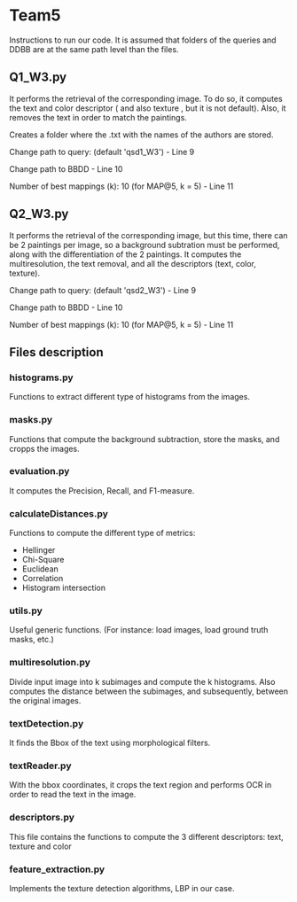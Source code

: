 # Team5

Instructions to run our code.
It is assumed that folders of the queries and DDBB are at the same path level than the files.

## Q1_W3.py

It performs the retrieval of the corresponding image. To do so, it computes the text and color descriptor ( and also texture , but it is not default). Also, it removes the text in order to match the paintings.

Creates a folder where the .txt with the names of the authors are stored. 

Change path to query: (default 'qsd1_W3') - Line 9

Change path to BBDD - Line 10

Number of best mappings (k): 10 (for MAP@5, k = 5) - Line 11


## Q2_W3.py

It performs the retrieval of the corresponding image, but this time, there can be 2 paintings per
image, so a background subtration must be performed, along with the differentiation of the 2 paintings.
It computes the multiresolution, the text removal, and all the descriptors (text, color, texture). 

Change path to query: (default 'qsd2_W3') - Line 9

Change path to BBDD - Line 10

Number of best mappings (k): 10 (for MAP@5, k = 5) - Line 11


## Files description

### histograms.py

Functions to extract different type of histograms from the images.

### masks.py

Functions that compute the background subtraction, store the masks, and cropps the images.

### evaluation.py

It computes the Precision, Recall, and F1-measure.

### calculateDistances.py

Functions to compute the different type of metrics:
- Hellinger
- Chi-Square
- Euclidean
- Correlation
- Histogram intersection

### utils.py

Useful generic functions. (For instance: load images, load ground truth masks, etc.)

### multiresolution.py

Divide input image into k subimages and compute the k histograms. Also computes the distance between the subimages, and subsequently, between the original images. 

### textDetection.py

It finds the Bbox of the text using morphological filters. 

### textReader.py

With the bbox coordinates, it crops the text region and performs OCR in order to read the text in the image.

### descriptors.py

This file contains the functions to compute the 3 different descriptors: text, texture and color

### feature_extraction.py

Implements the texture detection algorithms, LBP in our case. 



